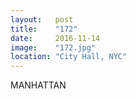 ```yaml
---
layout:   post
title:    "172"
date:     2016-11-14
image:    "172.jpg"
location: "City Hall, NYC"
---
```


MANHATTAN
